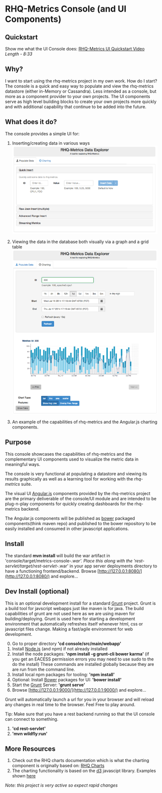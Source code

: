 # RHQ-Metrics Console (and UI Components)

## Quickstart
Show me what the UI Console does: [RHQ-Metrics UI Quickstart Video](https://vimeo.com/101576357)   _Length - 8:33_


## Why?
I want to start using the rhq-metrics project in my own work. How do I start?
The console is a quick and easy way to populate and view the rhq-metrics datastore (either in-Memory or Cassandra).
Less intended as a console, but more as a component provider to your own projects. The UI components serve as high level
building blocks to create your own projects more quickly and with additional capability that continue to be added into the future.


## What does it do?
The console provides a simple UI for:
1. Inserting/creating  data in various ways
![Inserts](rhq-metrics-console.png "Inserts")

2. Viewing the data in the database both visually via a graph and a grid table
![Charts](rhqm-chart.png "Charts")

3. An example of the capabilities of rhq-metrics and the Angular.js charting components.

## Purpose
This console showcases the capabilities of rhq-metrics and the complementary UI components used to visualize the metric data in meaningful ways.

The console is very functional at populating a datastore and viewing its results graphically as well as a learning tool for working with the *rhq-metrics* suite.

The visual UI [Angular.js](https://angularjs.org/) components provided by the rhq-metrics project are the primary deliverable of the console/UI module and are intended to be plug-n-play components for quickly creating dashboards for the rhq-metrics backend.

The Angular.js components will be published as [bower](http://bower.io) packaged components(think maven repo) and published to the bower repository to be easily installed and consumed in other javascript applications.


## Install
The standard **mvn install** will build the war artifact in 'console/target/metrics-console-*.war'. Place this along with the 'rest-servlet/target/rest-servlet-*.war' in your app server deployments directory to have a functioning frontend/backend.
Browse [http://127.0.0.1:8080/](http://127.0.0.1:8080/) and explore...

## Dev Install (optional)
This is an optional development install for a standard [Grunt](http://gruntjs.com) project.
Grunt is a build tool for javscript webapps just like maven is for java. The build capabilities of grunt are not used here as we are using maven for building/deploying. Grunt is used here for starting a development environment that automatically refreshes itself whenever html, css or javascript files change. Making a fast/agile environment for web development.

0. Go to proper directory **'cd console/src/main/webapp'**
1. Install [Node.js](http://nodejs.org)  (and npm) if not already installed
2. Install the node packages: **'npm install -g grunt-cli bower karma'**
(if you get an EACESS permission errors you may need to use sudo to the do the install) These commands are installed globally because they are are run from the command line.
3. Install local npm packages for tooling: **'npm install'**
4. Optional: Install [Bower](http://bower.io) packages for UI: **'bower install'**
5. Start the [Grunt](http://gruntjs.com) Server: **'grunt serve'**
6. Browse [http://127.0.0.1:9000/](http://127.0.0.1:9000/) and explore...

Grunt will automatically launch a url for you in your browser and will reload any changes in real time to the browser. Feel Free to play around.

Tip: Make sure that you have a rest backend running so that the UI console can connect to something. 

1. **'cd rest-servlet'**
2. **'mvn wildfly:run'**


## More Resources
1. Check out the RHQ charts documentation which is what the charting component is originally based on: [RHQ Charts](https://docs.jboss.org/author/display/RHQ/d3+Charts)
2. The charting functionality is based on the [d3](http://d3js.org) javascipt library. Examples shown [here](https://github.com/mbostock/d3/wiki/Gallery)

_Note: this project is very active so expect rapid changes_
